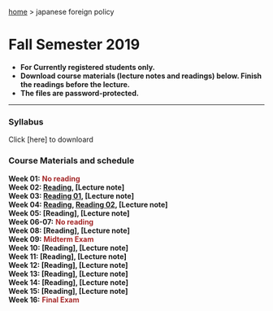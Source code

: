 [home](https://hirosasada.github.io/) > japanese foreign policy    
# Fall Semester 2019
- **For Currently registered students only.**  
- **Download course materials (lecture notes and readings) below. Finish the readings before the lecture.**  
- **The files are password-protected.**  
__________________________________________________________  
  
### Syllabus  
  Click [here] to downloard   
   
### Course Materials and schedule  
  
**Week 01:** **<font color="Brown">No reading</font>**    
**Week 02: [Reading](https://drive.google.com/open?id=1rxAvhvB-iYXMBYS9CxDT3zBpMhrBDxkC), [Lecture note]**    
**Week 03: [Reading 01](https://drive.google.com/open?id=1rxAvhvB-iYXMBYS9CxDT3zBpMhrBDxkC), [Lecture note]**   
**Week 04: [Reading](https://drive.google.com/open?id=1N2B5SkeY9jVWr-ylRYpabOcdC4zWTTy6), [Reading 02](https://drive.google.com/open?id=1_y7ElqcSdx6kL-2gLd5nl721P_3SLSS7), [Lecture note]**   
**Week 05: [Reading], [Lecture note]**     
**Week 06-07:** **<font color="Brown">No reading</font>**        
**Week 08: [Reading], [Lecture note]**    
**Week 09:** **<font color="Brown">Midterm Exam</font>**  
**Week 10: [Reading], [Lecture note]**    
**Week 11: [Reading], [Lecture note]**    
**Week 12: [Reading], [Lecture note]**   
**Week 13: [Reading], [Lecture note]**   
**Week 14: [Reading], [Lecture note]**   
**Week 15: [Reading], [Lecture note]**   
**Week 16:** **<font color="Brown">Final Exam</font>**    
  
